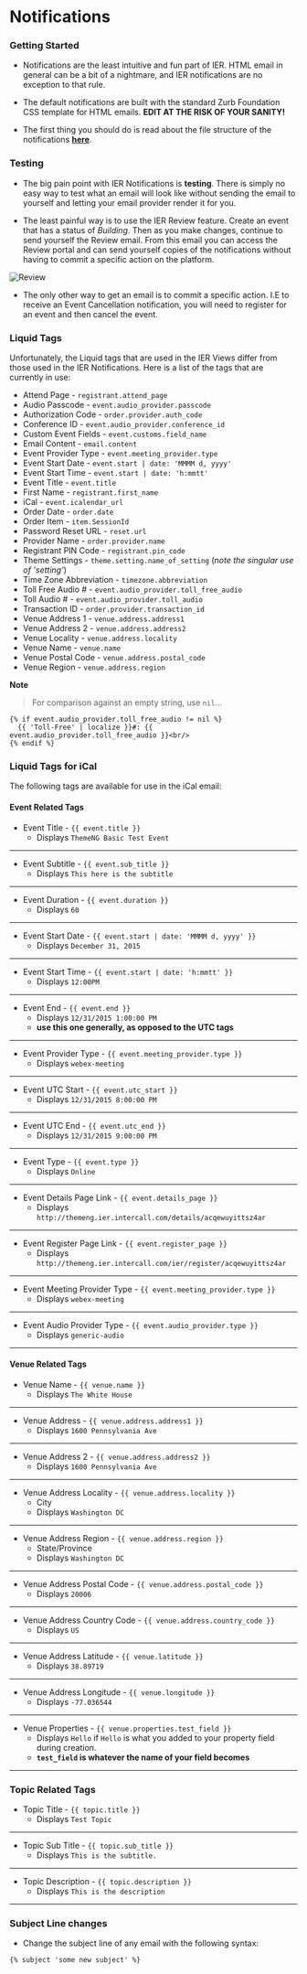 # Notifications

### Getting Started

- Notifications are the least intuitive and fun part of IER. HTML email in general can be a bit of a nightmare, and IER notifications are no exception to that rule.

- The default notifications are built with the standard Zurb Foundation CSS template for HTML emails.  **EDIT AT THE RISK OF YOUR SANITY!**

- The first thing you should do is read about the file structure of the notifications **[here](https://github.com/reg-support/reg-dev-guide/blob/master/file_structure/README.md#email)**.

### Testing

- The big pain point with IER Notifications is **testing**. There is simply no easy way to test what an email will look like without sending the email to yourself and letting your email provider render it for you.

- The least painful way is to use the IER Review feature. Create an event that has a status of _Building_. Then as you make changes, continue to send yourself the Review email. From this email you can access the Review portal and can send yourself copies of the notifications without having to commit a specific action on the platform.

![Review](img/review_sm.png)

- The only other way to get an email is to commit a specific action. I.E to receive an Event Cancellation notification, you will need to register for an event and then cancel the event.

### Liquid Tags

Unfortunately, the Liquid tags that are used in the IER Views differ from those used in the IER Notifications. Here is a list of the tags that are currently in use:

- Attend Page - `registrant.attend_page`
- Audio Passcode - `event.audio_provider.passcode`
- Authorization Code - `order.provider.auth_code`
- Conference ID - `event.audio_provider.conference_id`
- Custom Event Fields - `event.customs.field_name`
- Email Content - `email.content`
- Event Provider Type - `event.meeting_provider.type`
- Event Start Date - `event.start | date: 'MMMM d, yyyy'`
- Event Start Time - `event.start | date: 'h:mmtt'`
- Event Title - `event.title`
- First Name - `registrant.first_name`
- iCal - `event.icalendar_url`
- Order Date - `order.date`
- Order Item - `item.SessionId`
- Password Reset URL - `reset.url`
- Provider Name - `order.provider.name`
- Registrant PIN Code - `registrant.pin_code`
- Theme Settings - `theme.setting.name_of_setting` (_note the singular use of 'setting'_)
- Time Zone Abbreviation - `timezone.abbreviation`
- Toll Free Audio # - `event.audio_provider.toll_free_audio`
- Toll Audio # - `event.audio_provider.toll_audio`
- Transaction ID - `order.provider.transaction_id`
- Venue Address 1 - `venue.address.address1`
- Venue Address 2 - `venue.address.address2`
- Venue Locality - `venue.address.locality`
- Venue Name - `venue.name`
- Venue Postal Code - `venue.address.postal_code`
- Venue Region - `venue.address.region`

**Note**
> For comparison against an empty string, use `nil`...

```
{% if event.audio_provider.toll_free_audio != nil %}
  {{ 'Toll-Free' | localize }}#: {{ event.audio_provider.toll_free_audio }}<br/>
{% endif %}
```


### Liquid Tags for iCal

The following tags are available for use in the iCal email:

#### Event Related Tags

- Event Title - `{{ event.title }}`
    + Displays `ThemeNG Basic Test Event`

***
- Event Subtitle - `{{ event.sub_title }}`
    + Displays `This here is the subtitle`

***
- Event Duration - `{{ event.duration }}`
    + Displays `60`

***
- Event Start Date - `{{ event.start | date: 'MMMM d, yyyy' }}`
    + Displays `December 31, 2015`

***
- Event Start Time - `{{ event.start | date: 'h:mmtt' }}`
    + Displays `12:00PM`

***
- Event End - `{{ event.end }}`
    + Displays `12/31/2015 1:00:00 PM`
    + **use this one generally, as opposed to the UTC tags**

***
- Event Provider Type - `{{ event.meeting_provider.type }}`
    + Displays `webex-meeting`

***
- Event UTC Start - `{{ event.utc_start }}`
    + Displays `12/31/2015 8:00:00 PM`

***
- Event UTC End - `{{ event.utc_end }}`
    + Displays `12/31/2015 9:00:00 PM`

***
- Event Type - `{{ event.type }}`
    + Displays `Online`

***
- Event Details Page Link - `{{ event.details_page }}`
    + Displays `http://themeng.ier.intercall.com/details/acqewuyittsz4ar`

***
- Event Register Page Link - `{{ event.register_page }}`
    + Displays `http://themeng.ier.intercall.com/ier/register/acqewuyittsz4ar`

***
- Event Meeting Provider Type - `{{ event.meeting_provider.type }}`
    + Displays `webex-meeting`

***
- Event Audio Provider Type - `{{ event.audio_provider.type }}`
    + Displays `generic-audio`

***

#### Venue Related Tags

- Venue Name - `{{ venue.name }}`
    + Displays `The White House`

***

- Venue Address - `{{ venue.address.address1 }}`
    + Displays `1600 Pennsylvania Ave`

***

- Venue Address 2 - `{{ venue.address.address2 }}`
    + Displays `1600 Pennsylvania Ave`

***

- Venue Address Locality - `{{ venue.address.locality }}`
    + City
    + Displays `Washington DC`

***

- Venue Address Region - `{{ venue.address.region }}`
    - State/Province
    + Displays `Washington DC`

***

- Venue Address Postal Code - `{{ venue.address.postal_code }}`
    + Displays `20006`

***

- Venue Address Country Code - `{{ venue.address.country_code }}`
    + Displays `US`

***

- Venue Address Latitude - `{{ venue.latitude }}`
    + Displays `38.89719`

***

- Venue Address Longitude - `{{ venue.longitude }}`
    + Displays `-77.036544`

***

- Venue Properties - `{{ venue.properties.test_field }}`
    + Displays `Hello` if `Hello` is what you added to your property field during creation.
    + **`test_field` is whatever the name of your field becomes**

***


### Topic Related Tags

- Topic Title - `{{ topic.title }}`
    + Displays `Test Topic`

***

- Topic Sub Title - `{{ topic.sub_title }}`
    + Displays `This is the subtitle.`

***

- Topic Description - `{{ topic.description }}`
    + Displays `This is the description`

***

### Subject Line changes

- Change the subject line of any email with the following syntax:

```
{% subject 'some new subject' %}
```
